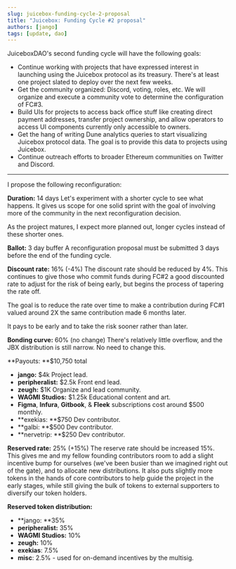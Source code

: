 ```yaml
---
slug: juicebox-funding-cycle-2-proposal
title: "Juicebox: Funding Cycle #2 proposal"
authors: [jango]
tags: [update, dao]
---
```


JuiceboxDAO's second funding cycle will have the following goals:

- Continue working with projects that have expressed interest in launching using the Juicebox protocol as its treasury. There's at least one project slated to deploy over the next few weeks.
- Get the community organized: Discord, voting, roles, etc. We will organize and execute a community vote to determine the configuration of FC#3.
- Build UIs for projects to access back office stuff like creating direct payment addresses, transfer project ownership, and allow operators to access UI components currently only accessible to owners.
- Get the hang of writing Dune analytics queries to start visualizing Juicebox protocol data. The goal is to provide this data to projects using Juicebox.
- Continue outreach efforts to broader Ethereum communities on Twitter and Discord.

---

I propose the following reconfiguration:

**Duration:** 14 days
Let's experiment with a shorter cycle to see what happens. It gives us scope for one solid sprint with the goal of involving more of the community in the next reconfiguration decision.

As the project matures, I expect more planned out, longer cycles instead of these shorter ones.

**Ballot:** 3 day buffer
A reconfiguration proposal must be submitted 3 days before the end of the funding cycle.

**Discount rate:** 16% (-4%)
The discount rate should be reduced by 4%. This continues to give those who commit funds during FC#2 a good discounted rate to adjust for the risk of being early, but begins the process of tapering the rate off.

The goal is to reduce the rate over time to make a contribution during FC#1 valued around 2X the same contribution made 6 months later.

It pays to be early and to take the risk sooner rather than later.

**Bonding curve:** 60% (no change)
There's relatively little overflow, and the JBX distribution is still narrow. No need to change this.

**Payouts: **$10,750 total

- **jango:** $4k
Project lead.
- **peripheralist:** $2.5k
Front end lead.
- **zeugh:** $1K
Organize and lead community.
- **WAGMI Studios:** $1.25k
Educational content and art.
- **Figma**, **Infura**, **Gitbook**, & **Fleek** subscriptions cost around $500 monthly.
- **exekias: **$750
Dev contributor.
- **galbi: **$500
Dev contributor.
- **nervetrip: **$250
Dev contributor.

**Reserved rate:** 25% (+15%)
The reserve rate should be increased 15%. This gives me and my fellow founding contributors room to add a slight incentive bump for ourselves (we've been busier than we imagined right out of the gate), and to allocate new distributions. It also puts slightly more tokens in the hands of core contributors to help guide the project in the early stages, while still giving the bulk of tokens to external supporters to diversify our token holders.

**Reserved token distribution:**

- **jango: **35%
- **peripheralist:** 35%
- **WAGMI Studios:** 10%
- **zeugh:** 10%
- **exekias**: 7.5%
- **misc**: 2.5% - used for on-demand incentives by the multisig.
